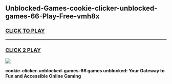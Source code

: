 
## Unblocked-Games-cookie-clicker-unblocked-games-66-Play-Free-vmh8x
<h3>
<a href="https://premium76.site?title=cookie-clicker-unblocked-games-66&ref=15A">CLICK TO PLAY</a></h3>
<hr>

<h3>
<a href="https://premium76.site?title=cookie-clicker-unblocked-games-66&ref=15A">CLICK 2 PLAY</a>
  
</h3>

<a href="https://premium76.site?title=cookie-clicker-unblocked-games-66&ref=15A"><img src="https://clearcache.store/games.png"></a>


**cookie-clicker-unblocked-games-66 games unblocked: Your Gateway to Fun and Accessible Online Gaming**
